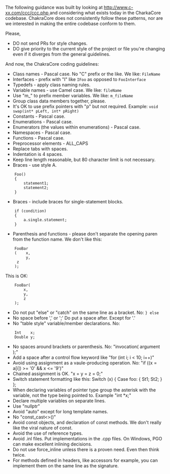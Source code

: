 The following guidance was built by looking at [http://www.c-xx.com/ccc/ccc.php ](http://www.c-xx.com/ccc/ccc.php )and considering what exists today in the CharkaCore codebase. ChakraCore does not consistently follow these patterns, nor are we interested in making the entire codebase conform to them. 

Please,
* DO not send PRs for style changes.
* DO give priority to the current style of the project or file you're changing even if it diverges from the general guidelines.

And now, the ChakraCore coding guidelines:

* Class names - Pascal case. No "C" prefix or the like. We like: `FileName`
* Interfaces - prefix with "I" like `IFoo` as opposed to `FooInterface`
* Typedefs - apply class naming rules.
* Variable names - use Camel case. We like: `fileName`
* Use "m_" to prefix member variables. We like: `m_fileName`
* Group class data members together, please.
* It's OK to use prefix pointers with "p" but not required. Example: `void swap(int* pLeft, int* pRight)`
* Constants - Pascal case.
* Enumerations - Pascal case.
* Enumerators (the values within enumerations) - Pascal case.
* Namespaces - Pascal case.
* Functions - Pascal case.
* Preprocessor elements - ALL_CAPS
* Replace tabs with spaces. 
* Indentation is 4 spaces.
* Keep line length reasonable, but 80 character limit is not necessary.
* Braces - use style A.  
```
    Foo()  
    {  
        statement1;  
        statement2;  
    }
```

* Braces - include braces for single-statement blocks.
```
    if (condition)
    {
        a.single.statement;
    }
```
* Parenthesis and functions - please don't separate the opening paren from the function name. We don't like this:
```
    FooBar
    (    x,
         y,
	 z
    );
```
  This is OK:
```
    FooBar(
        x,
        y,
        z
    ); 
```
* Do not put "else" or "catch" on the same line as a bracket. No: `} else`
* No space before ',' or ';' Do put a space after. Except for '.'
* No "table style" variable/member declarations. No:
```
    Int    x;
    Double y;
```
* No spaces around brackets or parenthesis. No: "invocation( argument );"
* Add a space after a control flow keyword like "for (int i; i < 10; i++)"
* Avoid using assignment as a vaule-producing operation. No: "if ((x = a[i]) >= '0' && x <= '9')"
* Chained assignment is OK. "x = y = z = 0;"
* Switch statement formatting like this:
		Switch (x)
		{
			Case foo:
			{
				St1;
				St2;
			}
		};
* When declaring variables of pointer type group the asterisk with the variable, not the type being pointed to. Example "int *x;"
* Declare multiple variables on separate lines.
* Use "nullptr"
* Avoid "auto" except for long template names.
* No "const_cast<>()"
* Avoid const objects, and declaration of const methods. We don't really like the viral nature of const.
* Avoid the use of reference types.
* Avoid .inl files. Put implementations in the .cpp files. On Windows, PGO can make excellent inlining decisions.
* Do not use force_inline unless there is a proven need. Even then think twice.
* For methods defined in headers, like accessors for example, you can implement them on the same line as the signature. 
